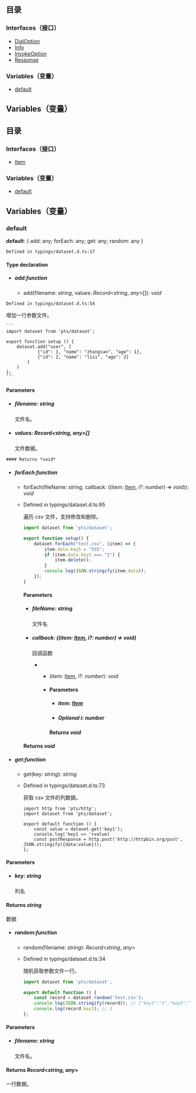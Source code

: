 ## 目录

### Interfaces（接口）
- [DialOption](https://cloud.tencent.com/document/product/1484/75816)
- [Info](https://cloud.tencent.com/document/product/1484/75817)
- [InvokeOption](https://cloud.tencent.com/document/product/1484/75818)
- [Response](https://cloud.tencent.com/document/product/1484/75819)

### Variables（变量）
- [default](#default)

## Variables（变量）

[](id:default)
## 目录

### Interfaces（接口）
- [Item](https://cloud.tencent.com/document/product/1484/75805)

### Variables（变量）
- [default](#default)

## Variables（变量）
[](id:default)
### default
**default**:  { add: any; forEach: any; get: any; random: any }
```
Defined in typings/dataset.d.ts:17
```


#### Type declaration

- ##### add:function

  - add(filename: *string*, values: *Record*<*string*, *any*>[]): *void*

```
Defined in typings/dataset.d.ts:54
```

增加一行参数文件。

    ```
    import dataset from 'pts/dataset';
    
    export function setup () {
        dataset.add("user", [
                {"id": 1, "name": "zhangsan", "age": 1},
                {"id": 2, "name": "lisi", "age": 2}
            ]
        )
    };
    ```

#### Parameters

  - ##### filename: *string*

      文件名。

   - ##### values: *Record*<*string*, *any*>[]

      文件数据。

    #### Returns *void*

- ##### forEach:function

  - forEach(fileName: *string*, callback: ((item: [Item](https://cloud.tencent.com/document/product/1484/75805), i?: *number*) => *void*)): *void*

  - Defined in typings/dataset.d.ts:95

    遍历 csv 文件，支持修改和删除。

    ```js
    import dataset from 'pts/dataset';
    
    export function setup() {
        dataset.forEach("test.csv", (item) => {
            item.data.key5 = "555";
            if (item.data.key1 === "1") {
                item.delete();
            }
            console.log(JSON.stringify(item.data));
        });
    }
    ```

    #### Parameters

    - ##### fileName: *string*

      文件名

    - ##### callback: ((item: [Item](https://cloud.tencent.com/document/product/1484/75805), i?: *number*) => *void*)

      回调函数

      - - (item: [Item](https://cloud.tencent.com/document/product/1484/75805), i?: *number*): *void*

        - #### Parameters

          - ##### item: [Item](https://cloud.tencent.com/document/product/1484/75805)

          - ##### Optional i: *number*

          #### Returns *void*

    #### Returns *void*

- ##### get:function

  - get(key: *string*): *string*

  - Defined in typings/dataset.d.ts:73

    获取 csv 文件的列数据。

    ```
    import http from 'pts/http';
    import dataset from 'pts/dataset';
    
    export default function () {
        const value = dataset.get('key1');
        console.log('key1 => '+value)
        const postResponse = http.post('http://httpbin.org/post', JSON.stringify({data:value}));
    };
    ```

#### Parameters

 - ##### key: *string*

   列名

#### Returns *string*

  数据

- ##### random:function

  - random(filename: *string*): *Record*<*string*, *any*>

  - Defined in typings/dataset.d.ts:34

    随机获取参数文件一行。

    ```js
    import dataset from 'pts/dataset';
    
    export default function () {
        const record = dataset.random('test.csv');
        console.log(JSON.stringify(record)); // {"key1":"1","key2":"2","key3":"3","key4":"4"}
        console.log(record.key1); // 1 
    };
    ```

#### Parameters

 - ##### filename: *string*

      文件名。

#### Returns *Record*<*string*, *any*>

  一行数据。
